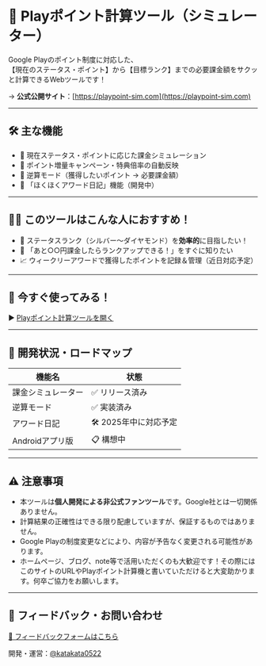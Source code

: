 # 🎯 Playポイント計算ツール（シミュレーター）

Google Playのポイント制度に対応した、  
【現在のステータス・ポイント】から【目標ランク】までの必要課金額をサクッと計算できるWebツールです！

→ **公式公開サイト**：[https://playpoint-sim.com](https://playpoint-sim.com)

---

## 🛠️ 主な機能

- 🔢 現在ステータス・ポイントに応じた課金シミュレーション
- 🎁 ポイント増量キャンペーン・特典倍率の自動反映
- 🔄 逆算モード（獲得したいポイント → 必要課金額）
- 📅 「ほくほくアワード日記」機能（開発中）

---

## 🧑‍💻 このツールはこんな人におすすめ！

- 💎 ステータスランク（シルバー〜ダイヤモンド）を**効率的**に目指したい！
- 💸 「あと○○円課金したらランクアップできる！」をすぐに知りたい
- 📈 ウィークリーアワードで獲得したポイントを記録＆管理（近日対応予定）

---

## 🚀 今すぐ使ってみる！

▶ [Playポイント計算ツールを開く](https://playpoint-sim.com)

---

## 📅 開発状況・ロードマップ

| 機能名 | 状態 |
|--------|------|
| 課金シミュレーター | ✅ リリース済み |
| 逆算モード | ✅ 実装済み |
| アワード日記 | 🛠️ 2025年中に対応予定 |
| Androidアプリ版 | 📋 構想中 |

---

## ⚠️ 注意事項

- 本ツールは**個人開発による非公式ファンツール**です。Google社とは一切関係ありません。
- 計算結果の正確性はできる限り配慮していますが、保証するものではありません。
- Google Playの制度変更などにより、内容が予告なく変更される可能性があります。
- ホームページ、ブログ、note等で活用いただくのも大歓迎です！その際にはこのサイトのURLやPlayポイント計算機と書いていただけると大変助かります。何卒ご協力をお願いします。
---

## 💬 フィードバック・お問い合わせ

[📨 フィードバックフォームはこちら](https://docs.google.com/forms/d/e/1FAIpQLSe0HDPLt-jfNXuiGmJ3gxlxUtgeGJ5-AM16Bz2yNw5bk3irNw/viewform)

開発・運営：[@katakata0522](https://github.com/katakata0522)
